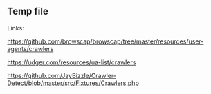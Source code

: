 ## Temp file

Links:

https://github.com/browscap/browscap/tree/master/resources/user-agents/crawlers

https://udger.com/resources/ua-list/crawlers

https://github.com/JayBizzle/Crawler-Detect/blob/master/src/Fixtures/Crawlers.php

